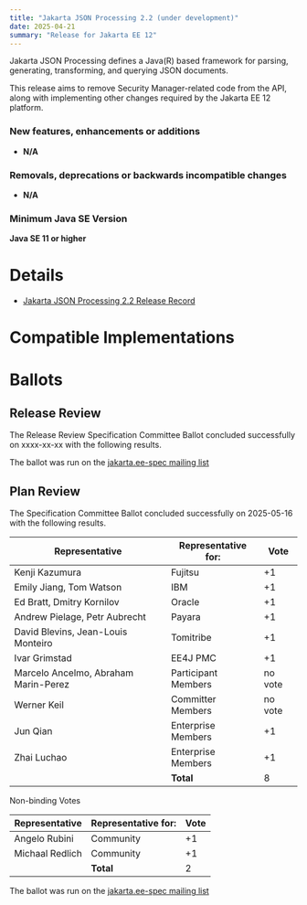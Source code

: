 ```yaml
---
title: "Jakarta JSON Processing 2.2 (under development)"
date: 2025-04-21
summary: "Release for Jakarta EE 12"
---
```

Jakarta JSON Processing defines a Java(R) based framework for parsing, generating, transforming, and
querying JSON documents.

This release aims to remove Security Manager-related code from the API, along with implementing other changes required by
the Jakarta EE 12 platform.

### New features, enhancements or additions
<!-- List here -->
* **N/A**

### Removals, deprecations or backwards incompatible changes
<!-- List here -->
* **N/A**

### Minimum Java SE Version
<!-- Specify the minimum required Java SE version for this specification -->
**Java SE 11 or higher**

# Details

* [Jakarta JSON Processing 2.2 Release Record](https://projects.eclipse.org/projects/ee4j.jsonp/releases/2.2)
<!--
* [Jakarta JSON Processing 2.2 Specification Document](./apidocs) (Javadoc is the specification document of this project)
* [Jakarta JSON Processing 2.2 Javadoc](./apidocs)
* [Jakarta JSON Processing 2.2 TCK](https://download.eclipse.org/jakartaee/jsonp/2.2/jakarta-jsonp-tck-2.2.0.zip)  ([sig](https://download.eclipse.org/jakartaee/jsonp/2.2/jakarta-jsonp-tck-2.2.0.zip.sig),  [sha](https://download.eclipse.org/jakartaee/jsonp/2.2/jakarta-jsonp-tck-2.2.0.zip.sha256),  [pub](https://jakarta.ee/specifications/jakartaee-spec-committee.pub))
* Maven coordinates
  * [jakarta.json:jakarta.json-api:jar:2.2.0](https://central.sonatype.com/artifact/jakarta.json/jakarta.json-api/2.2.0/jar)
* [Change Log](./changelog)
-->

# Compatible Implementations
<!--
* [Eclipse Parsson 1.2.0](https://github.com/eclipse-ee4j/parsson/releases/tag/1.2.0)
-->

# Ballots

## Release Review

The Release Review Specification Committee Ballot concluded successfully on xxxx-xx-xx with the following results.

The ballot was run on the [jakarta.ee-spec mailing list](https://www.eclipse.org/lists/jakarta.ee-spec/msgxxxx.html)

## Plan Review

The Specification Committee Ballot concluded successfully on 2025-05-16 with the following results.

| Representative                                 | Representative for: |  Vote   |
|------------------------------------------------|---------------------|---------|
| Kenji Kazumura                                 | Fujitsu             |   +1    |
| Emily Jiang, Tom Watson                        | IBM                 |   +1    |
| Ed Bratt, Dmitry Kornilov                      | Oracle              |   +1    |
| Andrew Pielage, Petr Aubrecht                  | Payara              |   +1    |
| David Blevins, Jean-Louis Monteiro             | Tomitribe           |   +1    |
| Ivar Grimstad                                  | EE4J PMC            |   +1    |
| Marcelo Ancelmo, Abraham Marin-Perez           | Participant Members | no vote |
| Werner Keil                                    | Committer Members   | no vote |
| Jun Qian                                       | Enterprise Members  |   +1    |
| Zhai Luchao                                    | Enterprise Members  |   +1    |
|                                                | **Total**           |   8      |

Non-binding Votes

| Representative                                 | Representative for: |  Vote   |
|------------------------------------------------|---------------------|---------|
| Angelo Rubini                                  | Community           |   +1    |
| Michaal Redlich                                | Community           |   +1    |
|                                                | **Total**           |   2     |
The ballot was run on the [jakarta.ee-spec mailing list](https://www.eclipse.org/lists/jakarta.ee-spec/msg04135.html)

